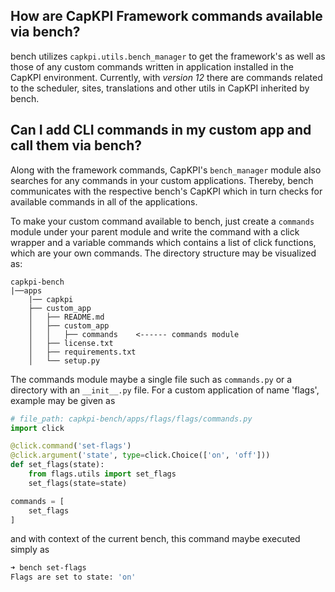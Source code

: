 ## How are CapKPI Framework commands available via bench?

bench utilizes `capkpi.utils.bench_manager` to get the framework's as well as those of any custom commands written in application installed in the CapKPI environment. Currently, with *version 12* there are commands related to the scheduler, sites, translations and other utils in CapKPI inherited by bench.


## Can I add CLI commands in my custom app and call them via bench?

Along with the framework commands, CapKPI's `bench_manager` module also searches for any commands in your custom applications. Thereby, bench communicates with the respective bench's CapKPI which in turn checks for available commands in all of the applications.

To make your custom command available to bench, just create a `commands` module under your parent module and write the command with a click wrapper and a variable commands which contains a list of click functions, which are your own commands. The directory structure may be visualized as:

```
capkpi-bench
|──apps
    |── capkpi
    ├── custom_app
    │   ├── README.md
    │   ├── custom_app
    │   │   ├── commands    <------ commands module
    │   ├── license.txt
    │   ├── requirements.txt
    │   └── setup.py
```

The commands module maybe a single file such as `commands.py` or a directory with an `__init__.py` file. For a custom application of name 'flags', example may be given as

```python
# file_path: capkpi-bench/apps/flags/flags/commands.py
import click

@click.command('set-flags')
@click.argument('state', type=click.Choice(['on', 'off']))
def set_flags(state):
    from flags.utils import set_flags
    set_flags(state=state)

commands = [
    set_flags
]
```

and with context of the current bench, this command maybe executed simply as

```zsh
➜ bench set-flags
Flags are set to state: 'on'
```


